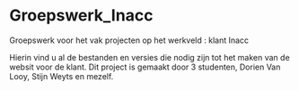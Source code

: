# Groepswerk_Inacc
Groepswerk voor het vak projecten op het werkveld : klant Inacc

Hierin vind u al de bestanden en versies die nodig zijn tot het maken van de websit voor de klant.
Dit project is gemaakt door 3 studenten, Dorien Van Looy, Stijn Weyts en mezelf.
